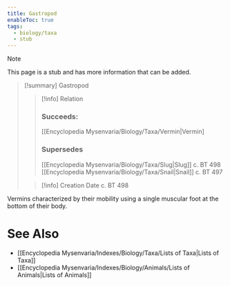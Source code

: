 ```yaml
---
title: Gastropod
enableToc: true
tags:
  - biology/taxa
  - stub
---
```


> [!note]
> This page is a stub and has more information that can be added.

> [!summary] Gastropod
> > [!info] Relation
> > ### Succeeds:
> > [[Encyclopedia Mysenvaria/Biology/Taxa/Vermin|Vermin]
> > ### Supersedes 
> > [[Encyclopedia Mysenvaria/Biology/Taxa/Slug|Slug]] c. BT 498
> > [[Encyclopedia Mysenvaria/Biology/Taxa/Snail|Snail]] c. BT 497
>
> > [!info] Creation Date
> > c. BT 498

Vermins characterized by their mobility using a single muscular foot at the bottom of their body.

# See Also
- [[Encyclopedia Mysenvaria/Indexes/Biology/Taxa/Lists of Taxa|Lists of Taxa]]
- [[Encyclopedia Mysenvaria/Indexes/Biology/Animals/Lists of Animals|Lists of Animals]]
